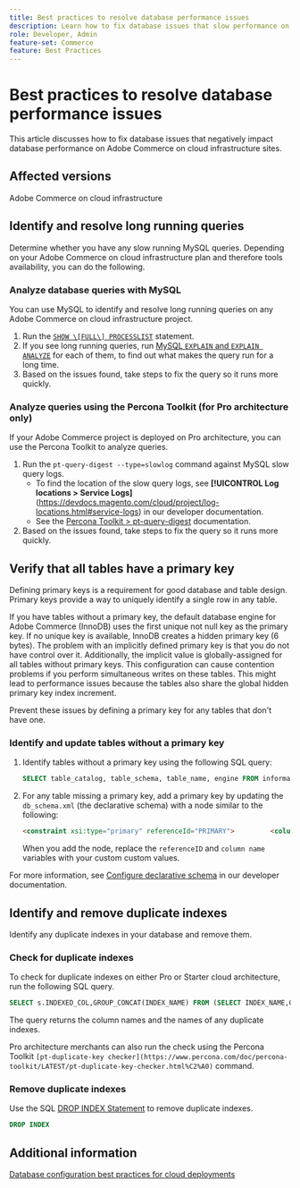 ```yaml
---
title: Best practices to resolve database performance issues
description: Learn how to fix database issues that slow performance on Adobe Commerce sites deployed on cloud infrastructure.
role: Developer, Admin
feature-set: Commerce
feature: Best Practices
---
```


<!--Consider moving this topic to the Maintenance section-->

# Best practices to resolve database performance issues

This article discusses how to fix database issues that negatively impact database performance on Adobe Commerce on cloud infrastructure sites.

## Affected versions

Adobe Commerce on cloud infrastructure

## Identify and resolve long running queries

Determine whether you have any slow running MySQL queries. Depending on your Adobe Commerce on cloud infrastructure plan and therefore tools availability, you can do the following.

### Analyze database queries with MySQL

You can use MySQL to identify and resolve long running queries on any Adobe Commerce on cloud infrastructure project.

1. Run the [`SHOW \[FULL\] PROCESSLIST`](https://dev.mysql.com/doc/refman/8.0/en/show-processlist.html) statement.
1. If you see long running queries, run [MySQL `EXPLAIN` and `EXPLAIN ANALYZE`](https://mysqlserverteam.com/mysql-explain-analyze/) for each of them, to find out what makes the query run for a long time.
1.  Based on the issues found, take steps to fix the query so it runs more quickly.

### Analyze queries using the Percona Toolkit (for Pro architecture only)

If your Adobe Commerce project is deployed on Pro architecture, you can use the Percona Toolkit to analyze queries.

1. Run the `pt-query-digest --type=slowlog` command against MySQL slow query logs.
    * To find the location of the slow query logs, see **[!UICONTROL Log locations > Service Logs]**(https://devdocs.magento.com/cloud/project/log-locations.html#service-logs) in our developer documentation.
    * See the [Percona Toolkit > pt-query-digest](https://www.percona.com/doc/percona-toolkit/LATEST/pt-query-digest.html#pt-query-digest) documentation.
1. Based on the issues found, take steps to fix the query so it runs more quickly.

## Verify that all tables have a primary key

Defining primary keys is a requirement for good database and table design. Primary keys provide a way to uniquely identify a single row in any table. 

If you have tables without a primary key, the default database engine for Adobe Commerce (InnoDB) uses the first unique not null key as the primary key. If no unique key is available, InnoDB creates a hidden primary key (6 bytes). The problem with an implicitly defined primary key is that you do not have control over it. Additionally, the implicit value is globally-assigned for all tables without primary keys. This configuration can cause contention problems if you perform simultaneous writes on these tables. This might lead to performance issues because the tables also share the global hidden primary key index increment.

Prevent these issues by defining a primary key for any tables that don't have one.

### Identify and update tables without a primary key

1. Identify tables without a primary key using the following SQL query:

    ```sql
    SELECT table_catalog, table_schema, table_name, engine FROM information_schema.tables        WHERE (table_catalog, table_schema, table_name) NOT IN (SELECT table_catalog, table_schema, table_name FROM information_schema.table_constraints  WHERE constraint_type = 'PRIMARY KEY') AND table_schema NOT IN ('information_schema', 'pg_catalog');    
    ```

1. For any table missing a primary key, add a primary key by updating the `db_schema.xml` (the declarative schema) with a node similar to the following:

   ```html
   <constraint xsi:type="primary" referenceId="PRIMARY">         <column name="id_column"/>     </constraint>    
   ```

   When you add the node, replace the `referenceID` and `column name` variables with your custom custom values.

For more information, see [Configure declarative schema](https://developer.adobe.com/commerce/php/development/components/declarative-schema/configuration/) in our developer documentation.    

## Identify and remove duplicate indexes

Identify any duplicate indexes in your database and remove them.

### Check for duplicate indexes

To check for duplicate indexes on either Pro or Starter cloud architecture, run the following SQL query.

```sql
SELECT s.INDEXED_COL,GROUP_CONCAT(INDEX_NAME) FROM (SELECT INDEX_NAME,GROUP_CONCAT(CONCAT(TABLE_NAME,'.',COLUMN_NAME) ORDER BY CONCAT(SEQ_IN_INDEX,COLUMN_NAME)) 'INDEXED_COL' FROM INFORMATION_SCHEMA.STATISTICS WHERE TABLE_SCHEMA = 'db?' GROUP BY INDEX_NAME)as s GROUP BY INDEXED_COL HAVING COUNT(1)>1
```

The query returns the column names and the names of any duplicate indexes.

Pro architecture merchants can also run the check using the Percona Toolkit  `[pt-duplicate-key checker](https://www.percona.com/doc/percona-toolkit/LATEST/pt-duplicate-key-checker.html%C2%A0)` command.

### Remove duplicate indexes

Use the SQL [DROP INDEX Statement](https://dev.mysql.com/doc/refman/8.0/en/drop-index.html) to remove duplicate indexes.

```SQL
DROP INDEX
```

## Additional information

[Database configuration best practices for cloud deployments](../planning/database-on-cloud.md)

